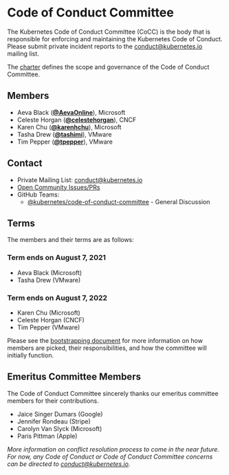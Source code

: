 <!---
This is an autogenerated file!

Please do not edit this file directly, but instead make changes to the
sigs.yaml file in the project root.

To understand how this file is generated, see https://git.k8s.io/community/generator/README.md
--->
# Code of Conduct Committee

The Kubernetes Code of Conduct Committee (CoCC) is the body that is responsible for enforcing and maintaining the Kubernetes Code of Conduct. Please submit private incident reports to the conduct@kubernetes.io mailing list.

The [charter](charter.md) defines the scope and governance of the Code of Conduct Committee.

## Members

* Aeva Black (**[@AevaOnline](https://github.com/AevaOnline)**), Microsoft
* Celeste Horgan (**[@celestehorgan](https://github.com/celestehorgan)**), CNCF
* Karen Chu (**[@karenhchu](https://github.com/karenhchu)**), Microsoft
* Tasha Drew (**[@tashimi](https://github.com/tashimi)**), VMware
* Tim Pepper (**[@tpepper](https://github.com/tpepper)**), VMware

## Contact
- Private Mailing List: conduct@kubernetes.io
- [Open Community Issues/PRs](https://github.com/kubernetes/community/labels/committee%2Fcode-of-conduct)
- GitHub Teams:
    - [@kubernetes/code-of-conduct-committee](https://github.com/orgs/kubernetes/teams/code-of-conduct-committee) - General Discussion

[subproject-definition]: https://github.com/kubernetes/community/blob/master/governance.md#subprojects
<!-- BEGIN CUSTOM CONTENT -->
## Terms

The members and their terms are as follows:

### Term ends on August 7, 2021

- Aeva Black (Microsoft)
- Tasha Drew (VMware)

### Term ends on August 7, 2022

- Karen Chu (Microsoft)
- Celeste Horgan (CNCF)
- Tim Pepper (VMware)

Please see the [bootstrapping document](./bootstrapping-process.md) for more information on how members are picked, their responsibilities, and how the committee will initially function.

## Emeritus Committee Members

The Code of Conduct Committee sincerely thanks our emeritus committee members for their contributions.

- Jaice Singer Dumars (Google)
- Jennifer Rondeau (Stripe)
- Carolyn Van Slyck (Microsoft)
- Paris Pittman (Apple)

_More information on conflict resolution process to come in the near future. For now, any Code of Conduct or Code of Conduct Committee concerns can be directed to <conduct@kubernetes.io>_.
<!-- END CUSTOM CONTENT -->
